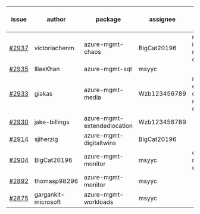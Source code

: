 | issue | author | package | assignee | bot advice | created date of issue | target release date | date from target |
| ------ | ------ | ------ | ------ | ------ | ------ | ------ | :-----: |
| [#2937](https://github.com/Azure/sdk-release-request/issues/2937) | victoriachenm | azure-mgmt-chaos | BigCat20196 | new issue. new comment. | 06-22 | 07-01 |  |
| [#2935](https://github.com/Azure/sdk-release-request/issues/2935) | IliasKhan | azure-mgmt-sql | msyyc |  | 06-22 | 07-05 |  |
| [#2933](https://github.com/Azure/sdk-release-request/issues/2933) | giakas | azure-mgmt-media | Wzb123456789 | new comment. close to release date.  | 06-21 | 06-23 | 0 |
| [#2930](https://github.com/Azure/sdk-release-request/issues/2930) | jake-billings | azure-mgmt-extendedlocation | Wzb123456789 |  | 06-20 | 06-27 |  |
| [#2914](https://github.com/Azure/sdk-release-request/issues/2914) | sjiherzig | azure-mgmt-digitaltwins | BigCat20196 |  | 06-13 | 06-30 |  |
| [#2904](https://github.com/Azure/sdk-release-request/issues/2904) | BigCat20196 | azure-mgmt-monitor | msyyc | close to release date.  | 06-09 | 06-23 | 0 |
| [#2892](https://github.com/Azure/sdk-release-request/issues/2892) | thomasp98296 | azure-mgmt-monitor | msyyc |  | 06-06 | 06-20 |  |
| [#2875](https://github.com/Azure/sdk-release-request/issues/2875) | gargankit-microsoft | azure-mgmt-workloads | msyyc |  | 06-03 | 06-30 |  |
